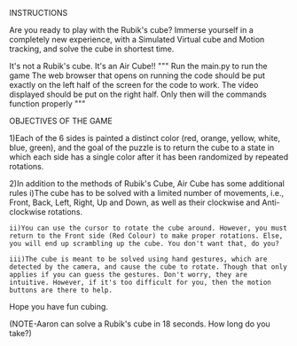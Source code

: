INSTRUCTIONS

Are you ready to play with the Rubik's cube? 
Immerse yourself in a completely new experience, with a Simulated Virtual cube and Motion tracking, and solve the cube in shortest time.

It's not a Rubik's cube. It's an Air Cube!!
"""
Run the main.py to run the game
The web browser that opens on running the code should be put exactly on the left half of the screen for the code to work. The video displayed should be put on the right half. Only then will the commands function properly
"""

OBJECTIVES OF THE GAME

1)Each of the 6 sides is painted a distinct color (red, orange, yellow, white, blue, green), and the goal of the puzzle is to return the cube to a state in which each side has a single color after it has been randomized by repeated rotations.

2)In addition to the methods of Rubik's Cube, Air Cube has some additional rules
	i)The cube has to be solved with a limited number of movements, i.e., Front, Back, Left, Right, Up and Down, as well as their clockwise and Anti-clockwise rotations. 

	ii)You can use the cursor to rotate the cube around. However, you must return to the Front side (Red Colour) to make proper rotations. Else, you will end up scrambling up the cube. You don't want that, do you?

	iii)The cube is meant to be solved using hand gestures, which are detected by the camera, and cause the cube to rotate. Though that only applies if you can guess the gestures. Don't worry, they are intuitive. However, if it's too difficult for you, then the motion buttons are there to help.

Hope you have fun cubing.

(NOTE-Aaron can solve a Rubik's cube in 18 seconds. How long do you take?)
